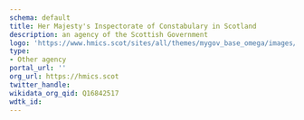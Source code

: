 ```yaml
---
schema: default
title: Her Majesty's Inspectorate of Constabulary in Scotland
description: an agency of the Scottish Government
logo: 'https://www.hmics.scot/sites/all/themes/mygov_base_omega/images/hmics_logo.svg'
type:
- Other agency
portal_url: ''
org_url: https://hmics.scot
twitter_handle: 
wikidata_org_qid: Q16842517
wdtk_id: 
---
```


